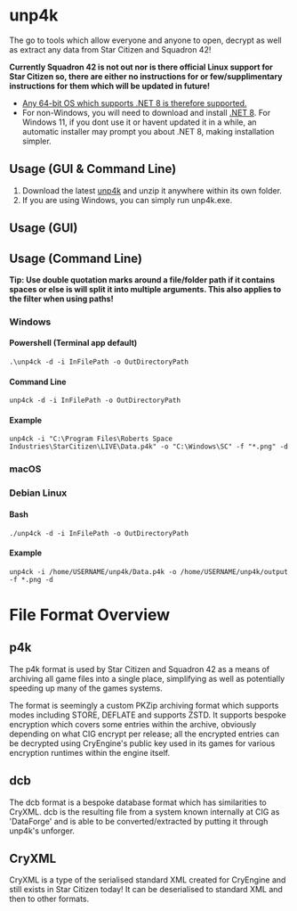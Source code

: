 # unp4k
The go to tools which allow everyone and anyone to open, decrypt as well as extract any data from Star Citizen and Squadron 42!

**Currently Squadron 42 is not out nor is there official Linux support for Star Citizen so, there are either no instructions for or few/supplimentary instructions for them which will be updated in future!**

- [Any 64-bit OS which supports .NET 8 is therefore supported.](https://github.com/dotnet/core/blob/main/release-notes/8.0/supported-os.md)
- For non-Windows, you will need to download and install [.NET 8](https://dotnet.microsoft.com/en-us/download/dotnet/8.0).
For Windows 11, if you dont use it or havent updated it in a while, an automatic installer may prompt you about .NET 8, making installation simpler.

## Usage (GUI & Command Line)
1. Download the latest [unp4k](https://github.com/dolkensp/unp4k/releases) and unzip it anywhere within its own folder.
2. If you are using Windows, you can simply run unp4k.exe.

## Usage (GUI)


## Usage (Command Line)
**Tip: Use double quotation marks around a file/folder path if it contains spaces or else is will split it into multiple arguments. This also applies to the filter when using paths!**
### Windows
#### Powershell (Terminal app default)
    .\unp4ck -d -i InFilePath -o OutDirectoryPath
#### Command Line
    unp4ck -d -i InFilePath -o OutDirectoryPath
#### Example
    unp4ck -i "C:\Program Files\Roberts Space Industries\StarCitizen\LIVE\Data.p4k" -o "C:\Windows\SC" -f "*.png" -d
### macOS
### Debian Linux
#### Bash
    ./unp4ck -d -i InFilePath -o OutDirectoryPath
#### Example
    unp4ck -i /home/USERNAME/unp4k/Data.p4k -o /home/USERNAME/unp4k/output -f *.png -d

# File Format Overview
## p4k
The p4k format is used by Star Citizen and Squadron 42 as a means of archiving all game files into a single place, simplifying as well as potentially speeding up many of the games systems.

The format is seemingly a custom PKZip archiving format which supports modes including STORE, DEFLATE and supports ZSTD. It supports bespoke encryption which covers some entries within the archive, obviously depending on what CIG encrypt per release; all the encrypted entries can be decrypted using CryEngine's public key used in its games for various encryption runtimes within the engine itself.

## dcb
The dcb format is a bespoke database format which has similarities to CryXML. dcb is the resulting file from a system known internally at CIG as 'DataForge' and is able to be converted/extracted by putting it through unp4k's unforger.

## CryXML
CryXML is a type of the serialised standard XML created for CryEngine and still exists in Star Citizen today! It can be deserialised to standard XML and then to other formats.
